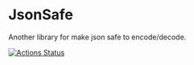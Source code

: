 
# JsonSafe

Another library for make json safe to encode/decode. 


[![Actions Status](https://github.com/Danack/Params/workflows/Tests/badge.svg)](https://github.com/Danack/Params/actions)